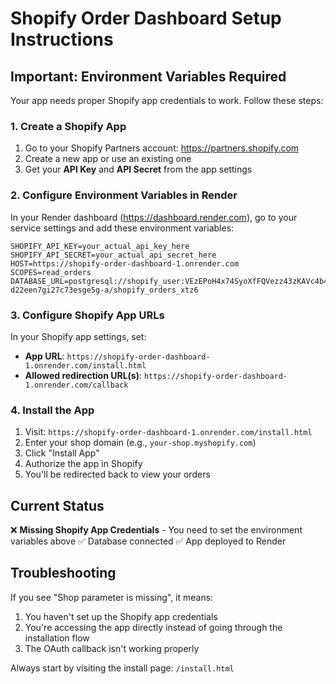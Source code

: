 # Shopify Order Dashboard Setup Instructions

## Important: Environment Variables Required

Your app needs proper Shopify app credentials to work. Follow these steps:

### 1. Create a Shopify App

1. Go to your Shopify Partners account: https://partners.shopify.com
2. Create a new app or use an existing one
3. Get your **API Key** and **API Secret** from the app settings

### 2. Configure Environment Variables in Render

In your Render dashboard (https://dashboard.render.com), go to your service settings and add these environment variables:

```
SHOPIFY_API_KEY=your_actual_api_key_here
SHOPIFY_API_SECRET=your_actual_api_secret_here
HOST=https://shopify-order-dashboard-1.onrender.com
SCOPES=read_orders
DATABASE_URL=postgresql://shopify_user:VEzEPoH4x74SyoXfFQVezz43zKAVc4b4@dpg-d22een7gi27c73esge5g-a/shopify_orders_xtz6
```

### 3. Configure Shopify App URLs

In your Shopify app settings, set:
- **App URL**: `https://shopify-order-dashboard-1.onrender.com/install.html`
- **Allowed redirection URL(s)**: `https://shopify-order-dashboard-1.onrender.com/callback`

### 4. Install the App

1. Visit: `https://shopify-order-dashboard-1.onrender.com/install.html`
2. Enter your shop domain (e.g., `your-shop.myshopify.com`)
3. Click "Install App"
4. Authorize the app in Shopify
5. You'll be redirected back to view your orders

## Current Status

❌ **Missing Shopify App Credentials** - You need to set the environment variables above
✅ Database connected
✅ App deployed to Render

## Troubleshooting

If you see "Shop parameter is missing", it means:
1. You haven't set up the Shopify app credentials
2. You're accessing the app directly instead of going through the installation flow
3. The OAuth callback isn't working properly

Always start by visiting the install page: `/install.html`
